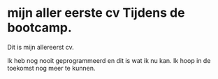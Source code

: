 # mijn aller eerste cv Tijdens de bootcamp.

Dit is mijn allereerst cv.

Ik heb nog nooit geprogrammeerd en dit is wat ik nu kan. Ik hoop in de toekomst nog meer te kunnen.
